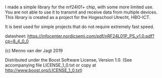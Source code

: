 I made a simple library for the nrf24l01+ chip, with some more limited use. You are not able to use it to
transmit and receive data from multiple devices.
This library is created as a project for the Hogeschool Utrecht, HBO-ICT.

It is best used for simple projects that do not require extremely fast speed.

datasheet: https://infocenter.nordicsemi.com/pdf/nRF24L01P_PS_v1.0.pdf?cp=8_4_0_0

(c) Menno van der Jagt 2019

Distributed under the Boost Software License, Version 1.0. (See accompanying file LICENSE_1_0.txt or copy at 
http://www.boost.org/LICENSE_1_0.txt)
